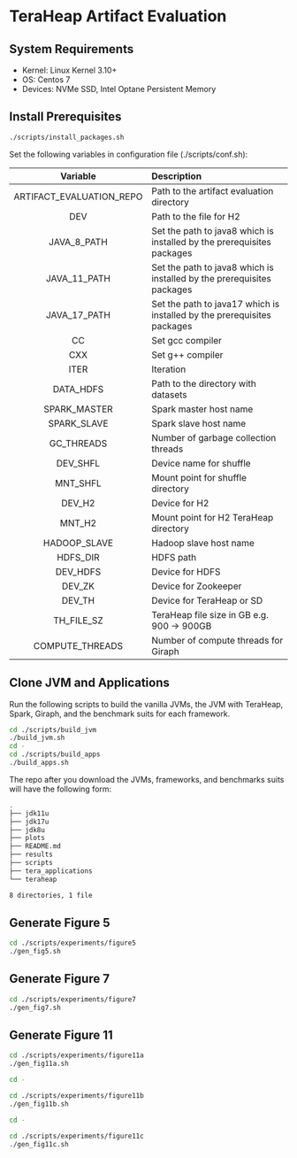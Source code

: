 # TeraHeap Artifact Evaluation

## System Requirements
* Kernel: Linux Kernel 3.10+
* OS: Centos 7
* Devices: NVMe SSD, Intel Optane Persistent Memory

## Install Prerequisites
```sh
./scripts/install_packages.sh
```
Set the following variables in configuration file (./scripts/conf.sh):

|Variable       | Description | 
|:-------------:|:------------|
|ARTIFACT_EVALUATION_REPO | Path to the artifact evaluation directory |
|DEV | Path to the file for H2 |
|JAVA_8_PATH | Set the path to java8 which is installed by the prerequisites packages |
|JAVA_11_PATH | Set the path to java8 which is installed by the prerequisites packages |
|JAVA_17_PATH | Set the path to java17 which is installed by the prerequisites packages|
|CC | Set gcc compiler |
|CXX | Set g++ compiler |
|ITER | Iteration |
|DATA_HDFS | Path to the directory with datasets |
|SPARK_MASTER | Spark master host name |
|SPARK_SLAVE | Spark slave host name |
|GC_THREADS | Number of garbage collection threads |
|DEV_SHFL | Device name for shuffle |
|MNT_SHFL | Mount point for shuffle directory |
|DEV_H2 | Device for H2 |
|MNT_H2 | Mount point for H2 TeraHeap directory |
|HADOOP_SLAVE | Hadoop slave host name |
|HDFS_DIR | HDFS path |
|DEV_HDFS | Device for HDFS |
|DEV_ZK | Device for Zookeeper |
|DEV_TH | Device for TeraHeap or SD |
|TH_FILE_SZ | TeraHeap file size in GB e.g. 900 -> 900GB |
|COMPUTE_THREADS | Number of compute threads for Giraph|

## Clone JVM and Applications
Run the following scripts to build the vanilla JVMs, the JVM with
TeraHeap, Spark, Giraph, and the benchmark suits for each framework.
```sh
cd ./scripts/build_jvm
./build_jvm.sh
cd -
cd ./scripts/build_apps
./build_apps.sh
```
The repo after you download the JVMs, frameworks, and benchmarks suits
will have the following form: 

```sh
.
├── jdk11u
├── jdk17u
├── jdk8u
├── plots
├── README.md
├── results
├── scripts
├── tera_applications
└── teraheap

8 directories, 1 file
```

## Generate Figure 5
```sh
cd ./scripts/experiments/figure5
./gen_fig5.sh
```

## Generate Figure 7
```sh
cd ./scripts/experiments/figure7
./gen_fig7.sh
```

## Generate Figure 11
```sh
cd ./scripts/experiments/figure11a 
./gen_fig11a.sh

cd -

cd ./scripts/experiments/figure11b 
./gen_fig11b.sh

cd - 

cd ./scripts/experiments/figure11c 
./gen_fig11c.sh
```
